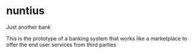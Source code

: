 # nuntius
Just another bank

This is the prototype of a banking system that works like a marketplace to offer the end user services from third parties 
